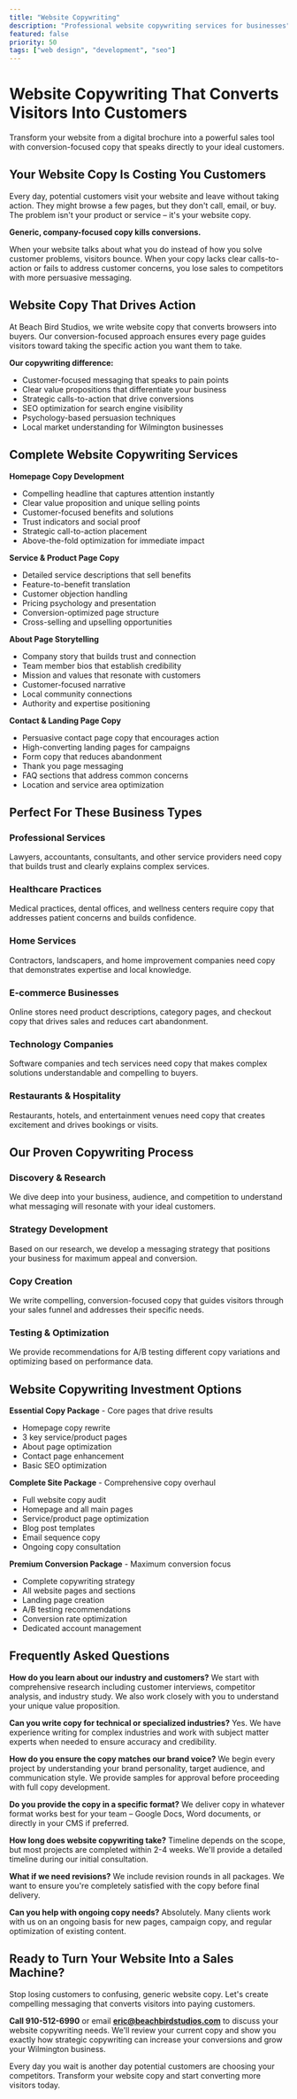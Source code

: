 ```yaml
---
title: "Website Copywriting"
description: "Professional website copywriting services for businesses"
featured: false
priority: 50
tags: ["web design", "development", "seo"]
---
```


# Website Copywriting That Converts Visitors Into Customers

Transform your website from a digital brochure into a powerful sales tool with conversion-focused copy that speaks directly to your ideal customers.

## Your Website Copy Is Costing You Customers

Every day, potential customers visit your website and leave without taking action. They might browse a few pages, but they don't call, email, or buy. The problem isn't your product or service – it's your website copy.

**Generic, company-focused copy kills conversions.**

When your website talks about what you do instead of how you solve customer problems, visitors bounce. When your copy lacks clear calls-to-action or fails to address customer concerns, you lose sales to competitors with more persuasive messaging.

## Website Copy That Drives Action

At Beach Bird Studios, we write website copy that converts browsers into buyers. Our conversion-focused approach ensures every page guides visitors toward taking the specific action you want them to take.

**Our copywriting difference:**
- Customer-focused messaging that speaks to pain points
- Clear value propositions that differentiate your business
- Strategic calls-to-action that drive conversions
- SEO optimization for search engine visibility
- Psychology-based persuasion techniques
- Local market understanding for Wilmington businesses

## Complete Website Copywriting Services

**Homepage Copy Development**
- Compelling headline that captures attention instantly
- Clear value proposition and unique selling points
- Customer-focused benefits and solutions
- Trust indicators and social proof
- Strategic call-to-action placement
- Above-the-fold optimization for immediate impact

**Service & Product Page Copy**
- Detailed service descriptions that sell benefits
- Feature-to-benefit translation
- Customer objection handling
- Pricing psychology and presentation
- Conversion-optimized page structure
- Cross-selling and upselling opportunities

**About Page Storytelling**
- Company story that builds trust and connection
- Team member bios that establish credibility
- Mission and values that resonate with customers
- Customer-focused narrative
- Local community connections
- Authority and expertise positioning

**Contact & Landing Page Copy**
- Persuasive contact page copy that encourages action
- High-converting landing pages for campaigns
- Form copy that reduces abandonment
- Thank you page messaging
- FAQ sections that address common concerns
- Location and service area optimization

## Perfect For These Business Types

### Professional Services
Lawyers, accountants, consultants, and other service providers need copy that builds trust and clearly explains complex services.

### Healthcare Practices
Medical practices, dental offices, and wellness centers require copy that addresses patient concerns and builds confidence.

### Home Services
Contractors, landscapers, and home improvement companies need copy that demonstrates expertise and local knowledge.

### E-commerce Businesses
Online stores need product descriptions, category pages, and checkout copy that drives sales and reduces cart abandonment.

### Technology Companies
Software companies and tech services need copy that makes complex solutions understandable and compelling to buyers.

### Restaurants & Hospitality
Restaurants, hotels, and entertainment venues need copy that creates excitement and drives bookings or visits.

## Our Proven Copywriting Process

### Discovery & Research
We dive deep into your business, audience, and competition to understand what messaging will resonate with your ideal customers.

### Strategy Development
Based on our research, we develop a messaging strategy that positions your business for maximum appeal and conversion.

### Copy Creation
We write compelling, conversion-focused copy that guides visitors through your sales funnel and addresses their specific needs.

### Testing & Optimization
We provide recommendations for A/B testing different copy variations and optimizing based on performance data.

## Website Copywriting Investment Options

**Essential Copy Package** - Core pages that drive results
- Homepage copy rewrite
- 3 key service/product pages
- About page optimization
- Contact page enhancement
- Basic SEO optimization

**Complete Site Package** - Comprehensive copy overhaul
- Full website copy audit
- Homepage and all main pages
- Service/product page optimization
- Blog post templates
- Email sequence copy
- Ongoing copy consultation

**Premium Conversion Package** - Maximum conversion focus
- Complete copywriting strategy
- All website pages and sections
- Landing page creation
- A/B testing recommendations
- Conversion rate optimization
- Dedicated account management

## Frequently Asked Questions

**How do you learn about our industry and customers?**
We start with comprehensive research including customer interviews, competitor analysis, and industry study. We also work closely with you to understand your unique value proposition.

**Can you write copy for technical or specialized industries?**
Yes. We have experience writing for complex industries and work with subject matter experts when needed to ensure accuracy and credibility.

**How do you ensure the copy matches our brand voice?**
We begin every project by understanding your brand personality, target audience, and communication style. We provide samples for approval before proceeding with full copy development.

**Do you provide the copy in a specific format?**
We deliver copy in whatever format works best for your team – Google Docs, Word documents, or directly in your CMS if preferred.

**How long does website copywriting take?**
Timeline depends on the scope, but most projects are completed within 2-4 weeks. We'll provide a detailed timeline during our initial consultation.

**What if we need revisions?**
We include revision rounds in all packages. We want to ensure you're completely satisfied with the copy before final delivery.

**Can you help with ongoing copy needs?**
Absolutely. Many clients work with us on an ongoing basis for new pages, campaign copy, and regular optimization of existing content.

## Ready to Turn Your Website Into a Sales Machine?

Stop losing customers to confusing, generic website copy. Let's create compelling messaging that converts visitors into paying customers.

**Call 910-512-6990** or email **eric@beachbirdstudios.com** to discuss your website copywriting needs. We'll review your current copy and show you exactly how strategic copywriting can increase your conversions and grow your Wilmington business.

Every day you wait is another day potential customers are choosing your competitors. Transform your website copy and start converting more visitors today.